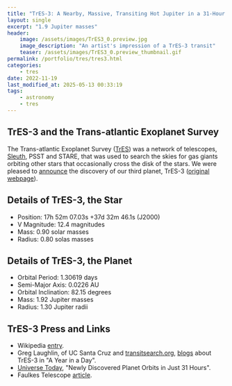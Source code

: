 ```yaml
---
title: "TrES-3: A Nearby, Massive, Transiting Hot Jupiter in a 31-Hour Orbit"
layout: single
excerpt: "1.9 Jupiter masses"
header:
    image: /assets/images/TrES3_0.preview.jpg
    image_description: "An artist's impression of a TrES-3 transit"
    teaser: /assets/images/TrES3_0.preview_thumbnail.gif
permalink: /portfolio/tres/tres3.html
categories:
    - tres
date: 2022-11-19
last_modified_at: 2025-05-13 00:33:19
tags:
    - astronomy
    - tres
---
```


## TrES-3 and the Trans-atlantic Exoplanet Survey

The Trans-atlantic Exoplanet Survey ([TrES](https://proinsias.github.io/portfolio/tres.html))
was a network of telescopes, [Sleuth](https://proinsias.github.io/portfolio/tres/sleuth.html),
PSST and STARE, that was used to search the skies for gas giants orbiting other stars
that occasionally cross the disk of the stars.
We were pleased to [announce](https://www.doi.org/10.1086/519793) the discovery of our third planet, TrES-3
([original webpage](https://web.archive.org/web/20080623114321/http://solas.dnsalias.org:8080/~ftod/tres/tres3.html)).

## Details of TrES-3, the Star

-   Position: 17h 52m 07.03s +37d 32m 46.1s (J2000)
-   V Magnitude: 12.4 magnitudes
-   Mass: 0.90 solar masses
-   Radius: 0.80 solas masses

## Details of TrES-3, the Planet

-   Orbital Period: 1.30619 days
-   Semi-Major Axis: 0.0226 AU
-   Orbital Inclination: 82.15 degrees
-   Mass: 1.92 Jupiter masses
-   Radius: 1.30 Jupiter radii

## TrES-3 Press and Links

-   Wikipedia [entry](https://en.wikipedia.org/wiki/GSC_03089-00929).
-   Greg Laughlin, of UC Santa Cruz and [transitsearch.org](https://transitsearch.org),
    [blogs](https://oklo.org/2007/05/16/a-year-in-a-day/) about TrES-3 in "A Year in a Day".
-   [Universe Today](https://www.universetoday.com/1632/newly-discovered-planet-orbits-in-just-31-hours/),
    "Newly Discovered Planet Orbits in Just 31 Hours".
-   Faulkes Telescope [article](https://web.archive.org/web/20151017042856/http://www.faulkes-telescope.com/news/1596).
